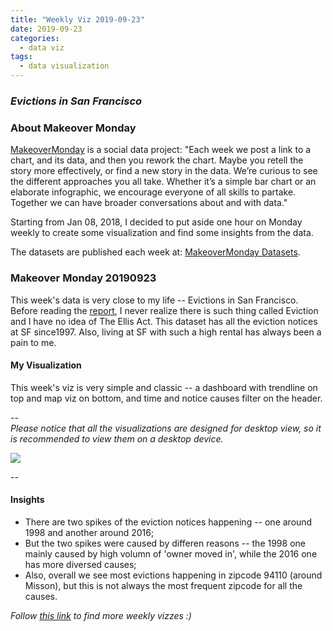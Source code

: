 ```yaml
---
title: "Weekly Viz 2019-09-23"
date: 2019-09-23
categories:
  - data viz
tags:
  - data visualization
---
```


### *Evictions in San Francisco*


### About Makeover Monday

[MakeoverMonday](http://www.makeovermonday.co.uk/) is a social data project:
"Each week we post a link to a chart, and its data, and then you rework the chart.
Maybe you retell the story more effectively, or find a new story in the data.
We’re curious to see the different approaches you all take. Whether it’s a simple bar chart or an elaborate infographic, we encourage everyone of all skills to partake.
Together we can have broader conversations about and with data."

Starting from Jan 08, 2018, I decided to put aside one hour on Monday weekly to create some visualization and find some insights from the data.

The datasets are published each week at: [MakeoverMonday Datasets](http://www.makeovermonday.co.uk/data/).

### Makeover Monday 20190923

This week's data is very close to my life -- Evictions in San Francisco. Before reading the [report](https://greenet09.github.io/datasophy/2018/08/08/sf-evictions.html), I never realize there is such thing called Eviction and I have no idea of The Ellis Act. This dataset has all the eviction notices at SF since1997. Also, living at SF with such a high rental has always been a pain to me.  

#### My Visualization

This week's viz is very simple and classic -- a dashboard with trendline on top and map viz on bottom, and time and notice causes filter on the header.  

--  
*Please notice that all the visualizations are designed for desktop view, so it is recommended to view them on a desktop device.*  

<div class='tableauPlaceholder' id='viz1569292665421' style='position: relative'>
<noscript><a href='#'>
  <img alt=' ' src='https:&#47;&#47;public.tableau.com&#47;static&#47;images&#47;Ma&#47;MakeOverMonday20190923&#47;SFEvictionNotices&#47;1_rss.png' style='border: none' />
</a></noscript>
<object class='tableauViz'  style='display:none;'>
  <param name='host_url' value='https%3A%2F%2Fpublic.tableau.com%2F' />
  <param name='embed_code_version' value='3' />
  <param name='site_root' value='' />
  <param name='name' value='MakeOverMonday20190923&#47;SFEvictionNotices' />
  <param name='tabs' value='no' />
  <param name='toolbar' value='yes' />
  <param name='static_image' value='https:&#47;&#47;public.tableau.com&#47;static&#47;images&#47;Ma&#47;MakeOverMonday20190923&#47;SFEvictionNotices&#47;1.png' /> 
  <param name='animate_transition' value='yes' />
  <param name='display_static_image' value='yes' />
  <param name='display_spinner' value='yes' />
  <param name='display_overlay' value='yes' />
  <param name='display_count' value='yes' />
</object></div>            
  <script type='text/javascript'>    
  var divElement = document.getElementById('viz1569292665421');         
  var vizElement = divElement.getElementsByTagName('object')[0];       
  if ( divElement.offsetWidth > 800 ) { vizElement.style.width='800px';vizElement.style.height='827px';} else if ( divElement.offsetWidth > 500 ) { vizElement.style.width='800px';vizElement.style.height='827px';} else { vizElement.style.width='100%';vizElement.style.height='827px';}         
  var scriptElement = document.createElement('script');        
  scriptElement.src = 'https://public.tableau.com/javascripts/api/viz_v1.js';         
  vizElement.parentNode.insertBefore(scriptElement, vizElement);              
</script>
  
--  

#### Insights
* There are two spikes of the eviction notices happening -- one around 1998 and another around 2016;  
* But the two spikes were caused by differen reasons -- the 1998 one mainly caused by high volumn of 'owner moved in', while the 2016 one has more diversed causes;  
* Also, overall we see most evictions happening in zipcode 94110 (around Misson), but this is not always the most frequent zipcode for all the causes.  


*Follow [this link](https://yudong-94.github.io/personal-website/project/MakeOverMonday2019/) to find more weekly vizzes :)*
